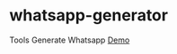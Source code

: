 # whatsapp-generator
Tools Generate Whatsapp <a href="https://zoneamedia.blogspot.com/p/tools-generate-whatsapp.html">Demo</a>

